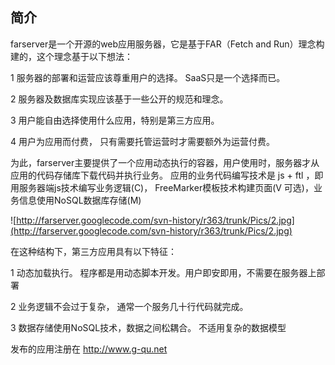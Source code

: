 ## 简介 ##
farserver是一个开源的web应用服务器，它是基于FAR（Fetch and Run）理念构建的，这个理念基于以下想法：

1 服务器的部署和运营应该尊重用户的选择。 SaaS只是一个选择而已。

2 服务器及数据库实现应该基于一些公开的规范和理念。

3 用户能自由选择使用什么应用，特别是第三方应用。

4 用户为应用而付费， 只有需要托管运营时才需要额外为运营付费。


为此，farserver主要提供了一个应用动态执行的容器，用户使用时，服务器才从应用的代码存储库下载代码并执行业务。 应用的业务代码编写技术是 js + ftl ，即用服务器端js技术编写业务逻辑(C)， FreeMarker模板技术构建页面(V 可选)，业务信息使用NoSQL数据库存储(M)

![http://farserver.googlecode.com/svn-history/r363/trunk/Pics/2.jpg](http://farserver.googlecode.com/svn-history/r363/trunk/Pics/2.jpg)

在这种结构下，第三方应用具有以下特征：

1 动态加载执行。 程序都是用动态脚本开发。用户即安即用，不需要在服务器上部署

2 业务逻辑不会过于复杂， 通常一个服务几十行代码就完成。

3 数据存储使用NoSQL技术，数据之间松耦合。  不适用复杂的数据模型



发布的应用注册在 http://www.g-qu.net

